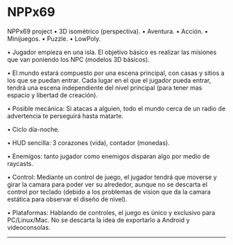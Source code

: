 # NPPx69
NPPx69 project
•	3D isométrico (perspectiva).
•	Aventura.
•	Acción.
•	Minijuegos.
•	Puzzle.
•	LowPoly.


•	Jugador empieza en una isla. El objetivo básico es realizar las misiones que van poniendo los NPC (modelos 3D básicos).

•	El mundo estará compuesto por una escena principal, con casas y sitios a los que se puedan entrar. 
Cada lugar en el que el jugador pueda entrar, tendrá una escena independiente del nivel principal (para tener mas espacio y libertad de creación).

•	Posible mecánica: Si atacas a alguien, todo el mundo cerca de un radio de advertencia te perseguirá hasta matarte.

•	Ciclo día-noche.

• HUD sencilla: 3 corazones (vida), contador (monedas).

• Enemigos: tanto jugador como enemigos disparan algo por medio de raycasts.

• Control: Mediante un control de juego, el jugador tendrá que moverse y girar la camara para poder ver su alrededor, aunque no se descarta el control por teclado (debido a los problemas de vision que da la camara estática para observar el diseño de nivel).

• Plataformas: Hablando de controles, el juego es único y exclusivo para PC/Linux/Mac. No se descarta la idea de exportarlo a Android y videoconsolas.

-------------------------------------------------------------------------------------------------------------------------------

